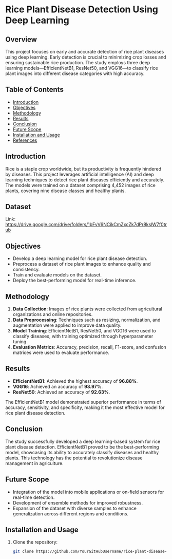 # Rice Plant Disease Detection Using Deep Learning

## Overview
This project focuses on early and accurate detection of rice plant diseases using deep learning. Early detection is crucial to minimizing crop losses and ensuring sustainable rice production. The study employs three deep learning models—EfficientNetB1, ResNet50, and VGG16—to classify rice plant images into different disease categories with high accuracy.

## Table of Contents
- [Introduction](#introduction)
- [Objectives](#objectives)
- [Methodology](#methodology)
- [Results](#results)
- [Conclusion](#conclusion)
- [Future Scope](#future-scope)
- [Installation and Usage](#installation-and-usage)
- [References](#references)

## Introduction
Rice is a staple crop worldwide, but its productivity is frequently hindered by diseases. This project leverages artificial intelligence (AI) and deep learning techniques to detect rice plant diseases efficiently and accurately. The models were trained on a dataset comprising 4,452 images of rice plants, covering nine disease classes and healthy plants.

## Dataset
Link: https://drive.google.com/drive/folders/1bFvV6NCikCmZxcZk7dPr8kslW7f0trub

## Objectives
- Develop a deep learning model for rice plant disease detection.
- Preprocess a dataset of rice plant images to enhance quality and consistency.
- Train and evaluate models on the dataset.
- Deploy the best-performing model for real-time inference.

## Methodology
1. **Data Collection**: Images of rice plants were collected from agricultural organizations and online repositories.
2. **Data Preprocessing**: Techniques such as resizing, normalization, and augmentation were applied to improve data quality.
3. **Model Training**: EfficientNetB1, ResNet50, and VGG16 were used to classify diseases, with training optimized through hyperparameter tuning.
4. **Evaluation Metrics**: Accuracy, precision, recall, F1-score, and confusion matrices were used to evaluate performance.

## Results
- **EfficientNetB1**: Achieved the highest accuracy of **96.88%**.
- **VGG16**: Achieved an accuracy of **93.97%**.
- **ResNet50**: Achieved an accuracy of **92.63%**.

The EfficientNetB1 model demonstrated superior performance in terms of accuracy, sensitivity, and specificity, making it the most effective model for rice plant disease detection.

## Conclusion
The study successfully developed a deep learning-based system for rice plant disease detection. EfficientNetB1 proved to be the best-performing model, showcasing its ability to accurately classify diseases and healthy plants. This technology has the potential to revolutionize disease management in agriculture.

## Future Scope
- Integration of the model into mobile applications or on-field sensors for real-time detection.
- Development of ensemble methods for improved robustness.
- Expansion of the dataset with diverse samples to enhance generalization across different regions and conditions.

## Installation and Usage
1. Clone the repository:
   ```bash
   git clone https://github.com/YourGitHubUsername/rice-plant-disease-detection.git
